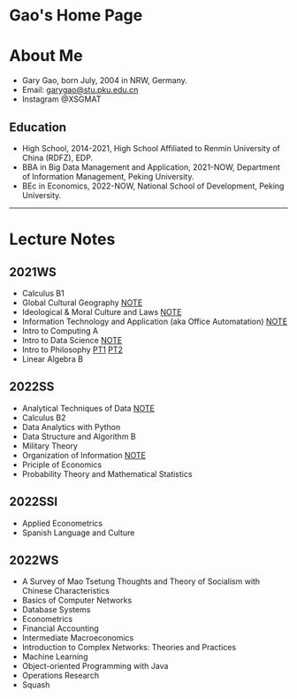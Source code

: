 # **Gao's Home Page**

# About Me
* Gary Gao, born July, 2004 in NRW, Germany.
* Email: garygao@stu.pku.edu.cn
* Instagram @XSGMAT

## Education
* High School, 2014-2021, High School Affiliated to Renmin University of China (RDFZ), EDP.
* BBA in Big Data Management and Application, 2021-NOW, Department of Information Management, Peking University.
* BEc in Economics, 2022-NOW, National School of Development, Peking University.

***
# Lecture Notes

## 2021WS
* Calculus B1
* Global Cultural Geography [NOTE](https://groupiesss.github.io/lecture/WCG.pdf)
* Ideological & Moral Culture and Laws [NOTE](https://groupiesss.github.io/lecture/%E6%80%9D%E6%83%B3%E9%81%93%E5%BE%B7%E4%B8%8E%E6%B3%95%E6%B2%BB.pdf)
* Information Technology and Application (aka Office Automatation) [NOTE](https://groupiesss.github.io/lecture/OA%20%E6%9C%9F%E6%9C%AB%E5%A4%8D%E4%B9%A0.pdf)
* Intro to Computing A
* Intro to Data Science [NOTE](https://groupiesss.github.io/lecture/%E6%95%B0%E7%A7%91%E5%AF%BC%E6%9C%9F%E6%9C%AB%E5%A4%8D%E4%B9%A0.pdf)
* Intro to Philosophy [PT1](https://groupiesss.github.io/lecture/Final%20Exam%20Review%20Pt.1%20Sebastian%20Sunday%20Gr%C3%A9ve.pdf) [PT2](https://groupiesss.github.io/lecture/Final%20Exam%20Review%20Pt.2%20Julius%20Schoenherr.pdf)
* Linear Algebra B

## 2022SS
* Analytical Techniques of Data [NOTE](https://groupiesss.github.io/lecture/SPSS.pdf)
* Calculus B2
* Data Analytics with Python
* Data Structure and Algorithm B
* Military Theory
* Organization of Information [NOTE](https://github.com/Groupiesss/Groupiesss.github.io/blob/main/lecture/%E4%BF%A1%E6%81%AF%E7%BB%84%E7%BB%87.pdf)
* Priciple of Economics
* Probability Theory and Mathematical Statistics

## 2022SSI
* Applied Econometrics
* Spanish Language and Culture

## 2022WS
* A Survey of Mao Tsetung Thoughts and Theory of Socialism with Chinese Characteristics
* Basics of Computer Networks
* Database Systems
* Econometrics
* Financial Accounting
* Intermediate Macroeconomics
* Introduction to Complex Networks: Theories and Practices
* Machine Learning
* Object-oriented Programming with Java
* Operations Research
* Squash
